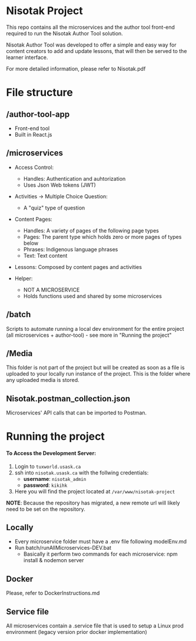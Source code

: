 # Nisotak Project

This repo contains all the microservices and the author tool front-end required to run the Nisotak Author Tool solution.

Nisotak Author Tool was developed to offer a simple and easy way for content creators to add and update lessons, that will then be served to the learner interface.

For more detailed information, please refer to Nisotak.pdf

# File structure

## /author-tool-app

- Front-end tool
- Built in React.js

## /microservices

- Access Control:
  - Handles: Authentication and auhtorization
  - Uses Json Web tokens (JWT)
- Activities -> Multiple Choice Question:
  - A "quiz" type of question
- Content Pages:
  - Handles: A variety of pages of the following page types
  - Pages: The parent type which holds zero or more pages of types below
  - Phrases: Indigenous language phrases
  - Text: Text content
- Lessons: Composed by content pages and activities

- Helper:
  - NOT A MICROSERVICE
  - Holds functions used and shared by some microservices

## /batch

Scripts to automate running a local dev environment for the entire project (all microservices + author-tool) - see more in "Running the project"

## /Media

This folder is not part of the project but will be created as soon as a file is uploaded to your locally run instance of the project. This is the folder where any uploaded media is stored.

## Nisotak.postman_collection.json

Microservices' API calls that can be imported to Postman.

# Running the project

#### To Access the Development Server:
1. Login to `tuxworld.usask.ca`
2. ssh into `nisotak.usask.ca` with the follwing credentials:
    - **username**: `nisotak_admin`
    - **password**: `kikihk`
3. Here you will find the project located at `/var/www/nisotak-project`

**NOTE**: Because the repository has migrated, a new remote url will likely need to be set on the repository.

## Locally

- Every microservice folder must have a .env file following modelEnv.md
- Run batch/runAllMicroservices-DEV.bat
  - Basically it perform two commands for each microservice: npm install & nodemon server

## Docker

Please, refer to DockerInstructions.md

## Service file

All microservices contain a .service file that is used to setup a Linux prod environment (legacy version prior docker implementation)
